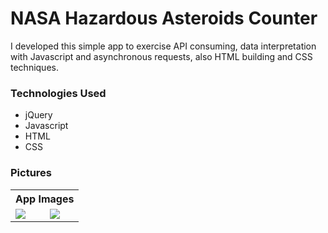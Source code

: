 # NASA Hazardous Asteroids Counter
I developed this simple app to exercise API consuming, data interpretation with Javascript and asynchronous requests, 
also HTML building and CSS techniques.
### Technologies Used
- jQuery
- Javascript
- HTML
- CSS
### Pictures
<table>
<th colspan=2>App Images</th>
<tr>
<td><img src="https://user-images.githubusercontent.com/110192027/194601743-49937adb-1779-4d0a-8793-6298a878662a.png" ></td>
<td><img src="https://user-images.githubusercontent.com/110192027/194602159-ac806b33-c735-4b11-9e89-5d30b8fe53f6.png" x></td>
</tr>
</table>

